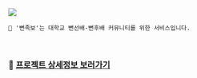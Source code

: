 <img src="https://capsule-render.vercel.app/api?type=waving&color=000000&height=250&section=header&text=뻔족보&fontSize=100&fontAlign=77&fontAlignY=40&fontColor=00FF80" />

    📢 '뻔족보'는 대학교 뻔선배-뻔후배 커뮤니티를 위한 서비스입니다.

<br>

### 🚀 [프로젝트 상세정보 보러가기](https://github.com/FFunFun/.github)
